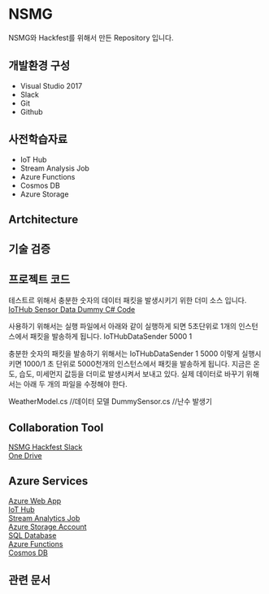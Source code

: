 # NSMG
NSMG와 Hackfest를 위해서 만든 Repository 입니다. 

## 개발환경 구성

- Visual Studio 2017
- Slack
- Git
- Github

## 사전학습자료

- IoT Hub
- Stream Analysis Job
- Azure Functions
- Cosmos DB
- Azure Storage

## Artchitecture

## 기술 검증

## 프로젝트 코드

테스트르 위해서 충분한 숫자의 데이터 패킷을 발생시키기 위한 더미 소스 입니다. 
[IoTHub Sensor Data Dummy C# Code](https://github.com/KoreaEva/NSMG/tree/master/Samples/IoTHubDataSender)<br>

사용하기 위해서는 실행 파일에서 아래와 같이 실행하게 되면 5초단위로 1개의 인스턴스에서 패킷을 발송하게 됩니다. 
IoTHubDataSender 5000 1

충분한 숫자의 패킷을 발송하기 위해서는 IoTHubDataSender 1 5000 이렇게 실행시키면 1000/1 초 단위로 5000천개의 인스턴스에서 패킷을 발송하게 됩니다. 
지금은 온도, 습도, 미세먼지 값등을 더미로 발생시켜서 보내고 있다. 실제 데이터로 바꾸기 위해서는 아래 두 개의 파일을 수정해야 한다. 

WeatherModel.cs //데이터 모델
DummySensor.cs  //난수 발생기 


## Collaboration Tool

[NSMG Hackfest Slack](http://nsmg-hackfest.slack.com)<br>
[One Drive](https://1drv.ms/f/s!AosfFsO-w03gjnOhsZl1McXhzLP4)


## Azure Services

[Azure Web App](https://docs.microsoft.com/ko-kr/azure/app-service/app-service-web-overview)<br>
[IoT Hub](https://docs.microsoft.com/ko-kr/azure/iot-hub/)<br>
[Stream Analytics Job](https://docs.microsoft.com/ko-kr/azure/stream-analytics/)<br>
[Azure Storage Account](https://docs.microsoft.com/ko-kr/azure/storage/common/storage-introduction)<br>
[SQL Database](https://docs.microsoft.com/ko-kr/azure/sql-database/sql-database-technical-overview)<br>
[Azure Functions](https://docs.microsoft.com/ko-kr/azure/azure-functions/functions-overview)<br>
[Cosmos DB](https://docs.microsoft.com/ko-kr/azure/cosmos-db/introduction)

## 관련 문서 


